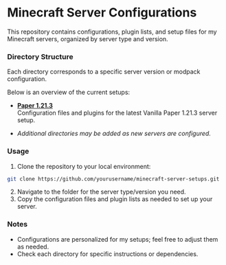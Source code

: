 # Minecraft Server Configurations

This repository contains configurations, plugin lists, and setup files for my Minecraft servers, organized by server type and version.

### Directory Structure

Each directory corresponds to a specific server version or modpack configuration. 

Below is an overview of the current setups:

- [**Paper 1.21.3**](./vanilla-1.21.3/) <br>
  Configuration files and plugins for the latest Vanilla Paper 1.21.3 server setup.

<!---
- Modpack FTB Revelations 1.12.2
  Configuration and mod list for the FTB Revelations modpack on Minecraft 1.12.2.
  -->

- *Additional directories may be added as new servers are configured.*

### Usage

1. Clone the repository to your local environment:
  ```sh
  git clone https://github.com/yourusername/minecraft-server-setups.git
  ```
2. Navigate to the folder for the server type/version you need.
3. Copy the configuration files and plugin lists as needed to set up your server.

### Notes
- Configurations are personalized for my setups; feel free to adjust them as needed.
- Check each directory for specific instructions or dependencies.
